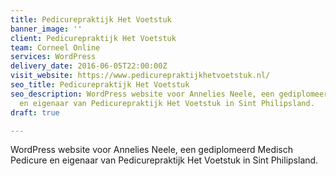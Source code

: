```yaml
---
title: Pedicurepraktijk Het Voetstuk
banner_image: ''
client: Pedicurepraktijk Het Voetstuk
team: Corneel Online
services: WordPress
delivery_date: 2016-06-05T22:00:00Z
visit_website: https://www.pedicurepraktijkhetvoetstuk.nl/
seo_title: Pedicurepraktijk Het Voetstuk
seo_description: WordPress website voor Annelies Neele, een gediplomeerd Medisch Pedicure
  en eigenaar van Pedicurepraktijk Het Voetstuk in Sint Philipsland.
draft: true

---
```

WordPress website voor Annelies Neele, een gediplomeerd Medisch Pedicure en eigenaar van Pedicurepraktijk Het Voetstuk in Sint Philipsland.